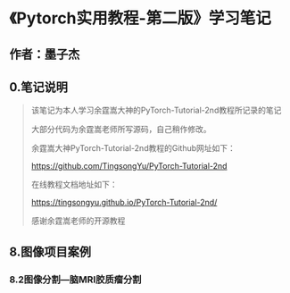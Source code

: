 # 《Pytorch实用教程-第二版》学习笔记

## 作者：墨子杰

## 0.笔记说明

> 该笔记为本人学习余霆嵩大神的PyTorch-Tutorial-2nd教程所记录的笔记
>
> 大部分代码为余霆嵩老师所写源码，自己稍作修改。
>
> 余霆嵩大神PyTorch-Tutorial-2nd教程的Github网址如下：
>
> https://github.com/TingsongYu/PyTorch-Tutorial-2nd
>
> 在线教程文档地址如下：
> 
> https://tingsongyu.github.io/PyTorch-Tutorial-2nd/
>
> 感谢余霆嵩老师的开源教程

## 8.图像项目案例

### 8.2图像分割—脑MRI胶质瘤分割

